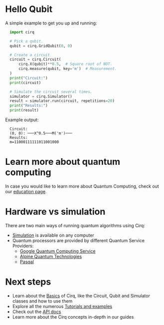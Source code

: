 # Hello Qubit

A simple example to get you up and running:

```python
  import cirq

  # Pick a qubit.
  qubit = cirq.GridQubit(0, 0)

  # Create a circuit
  circuit = cirq.Circuit(
      cirq.X(qubit)**0.5,  # Square root of NOT.
      cirq.measure(qubit, key='m')  # Measurement.
  )
  print("Circuit:")
  print(circuit)

  # Simulate the circuit several times.
  simulator = cirq.Simulator()
  result = simulator.run(circuit, repetitions=20)
  print("Results:")
  print(result)
```

Example output:

```
  Circuit:
  (0, 0): ───X^0.5───M('m')───
  Results:
  m=11000111111011001000
```

# Learn more about quantum computing

In case you would like to learn more about Quantum Computing, check out our [education page](https://quantumai.google/education). 

# Hardware vs simulation

There are two main ways of running quantum algorithms using Cirq:
 - [Simulation](simulation.ipynb) is available on any computer
 - Quantum processors are provided by different Quantum Service Providers: 
    - [Google Quantum Computing Service](tutorials/google/start.ipynb)
    - [Alpine Quantum Technologies](tutorials/aqt/getting_started.ipynb)
    - [Pasqal](tutorials/pasqal/getting_started.ipynb) 

# Next steps

- Learn about the [Basics](tutorials/basics.ipynb) of Cirq, like the Circuit, Qubit and Simulator classes and how to use them
- Explore all the numerous [Tutorials and examples](tutorials/)
- Check out the [API docs](https://quantumai.google/reference/python/cirq)
- Learn more about the Cirq concepts in-depth in our guides 